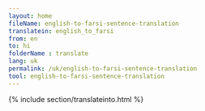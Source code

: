 ```yaml
---
layout: home
fileName: english-to-farsi-sentence-translation
translatein: english_to_farsi
from: en
to: hi
folderName : translate
lang: uk
permalink: /uk/english-to-farsi-sentence-translation
tool: english-to-farsi-sentence-translation
---
```

{% include section/translateinto.html %}